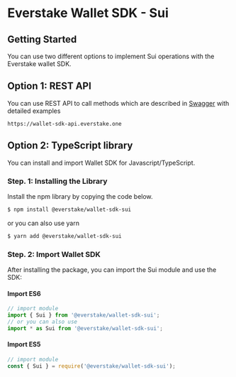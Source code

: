 # Everstake Wallet SDK - Sui

## Getting Started

You can use two different options to implement Sui operations with the Everstake wallet SDK.

## Option 1: REST API

You can use REST API to call methods which are described in [Swagger](https://wallet-sdk-api.everstake.one/swagger/#/Sui) with detailed examples

```
https://wallet-sdk-api.everstake.one
```

## Option 2: TypeScript library

You can install and import Wallet SDK for Javascript/TypeScript.

### Step. 1: Installing the Library

Install the npm library by copying the code below.

```sh
$ npm install @everstake/wallet-sdk-sui
```

or you can also use yarn

```sh
$ yarn add @everstake/wallet-sdk-sui
```

### Step. 2: Import Wallet SDK

After installing the package, you can import the Sui module and use the SDK:

#### Import ES6

```ts
// import module
import { Sui } from '@everstake/wallet-sdk-sui';
// or you can also use
import * as Sui from '@everstake/wallet-sdk-sui';
```

#### Import ES5

```ts
// import module
const { Sui } = require('@everstake/wallet-sdk-sui');
```
